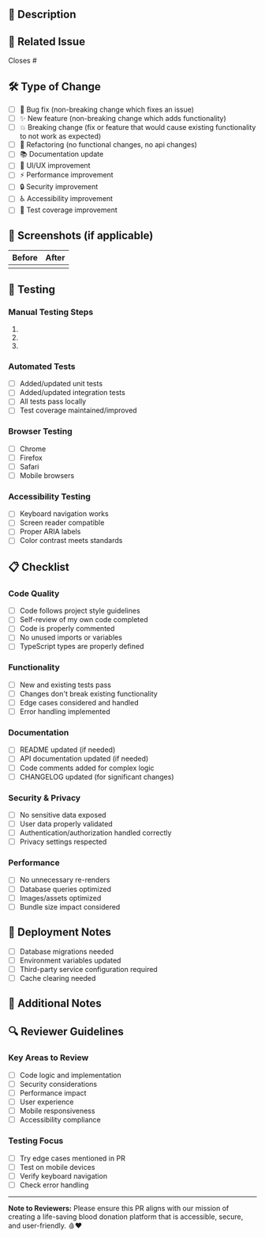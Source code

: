 ## 📝 Description

<!-- Provide a brief description of what this PR does -->

## 🔗 Related Issue

<!-- Link to the issue this PR addresses -->
Closes #<!-- issue number -->

## 🛠️ Type of Change

<!-- Mark with an `x` all the types that apply -->

- [ ] 🐛 Bug fix (non-breaking change which fixes an issue)
- [ ] ✨ New feature (non-breaking change which adds functionality)
- [ ] 💥 Breaking change (fix or feature that would cause existing functionality to not work as expected)
- [ ] 🔧 Refactoring (no functional changes, no api changes)
- [ ] 📚 Documentation update
- [ ] 🎨 UI/UX improvement
- [ ] ⚡ Performance improvement
- [ ] 🔒 Security improvement
- [ ] ♿ Accessibility improvement
- [ ] 🧪 Test coverage improvement

## 📱 Screenshots (if applicable)

<!-- Include before/after screenshots for UI changes -->

| Before | After |
|--------|-------|
| <!-- Screenshot or "N/A" --> | <!-- Screenshot or "N/A" --> |

## 🧪 Testing

<!-- Describe how you tested your changes -->

### Manual Testing Steps

1. 
2. 
3. 

### Automated Tests

- [ ] Added/updated unit tests
- [ ] Added/updated integration tests
- [ ] All tests pass locally
- [ ] Test coverage maintained/improved

### Browser Testing

- [ ] Chrome
- [ ] Firefox
- [ ] Safari
- [ ] Mobile browsers

### Accessibility Testing

- [ ] Keyboard navigation works
- [ ] Screen reader compatible
- [ ] Proper ARIA labels
- [ ] Color contrast meets standards

## 📋 Checklist

<!-- Mark with an `x` all items that apply -->

### Code Quality
- [ ] Code follows project style guidelines
- [ ] Self-review of my own code completed
- [ ] Code is properly commented
- [ ] No unused imports or variables
- [ ] TypeScript types are properly defined

### Functionality
- [ ] New and existing tests pass
- [ ] Changes don't break existing functionality
- [ ] Edge cases considered and handled
- [ ] Error handling implemented

### Documentation
- [ ] README updated (if needed)
- [ ] API documentation updated (if needed)
- [ ] Code comments added for complex logic
- [ ] CHANGELOG updated (for significant changes)

### Security & Privacy
- [ ] No sensitive data exposed
- [ ] User data properly validated
- [ ] Authentication/authorization handled correctly
- [ ] Privacy settings respected

### Performance
- [ ] No unnecessary re-renders
- [ ] Database queries optimized
- [ ] Images/assets optimized
- [ ] Bundle size impact considered

## 🚀 Deployment Notes

<!-- Any special deployment considerations -->

- [ ] Database migrations needed
- [ ] Environment variables updated
- [ ] Third-party service configuration required
- [ ] Cache clearing needed

## 📝 Additional Notes

<!-- Any additional information reviewers should know -->

## 🔍 Reviewer Guidelines

<!-- For reviewers -->

### Key Areas to Review

- [ ] Code logic and implementation
- [ ] Security considerations
- [ ] Performance impact
- [ ] User experience
- [ ] Mobile responsiveness
- [ ] Accessibility compliance

### Testing Focus

- [ ] Try edge cases mentioned in PR
- [ ] Test on mobile devices
- [ ] Verify keyboard navigation
- [ ] Check error handling

---

**Note to Reviewers:** Please ensure this PR aligns with our mission of creating a life-saving blood donation platform that is accessible, secure, and user-friendly. 🩸❤️
